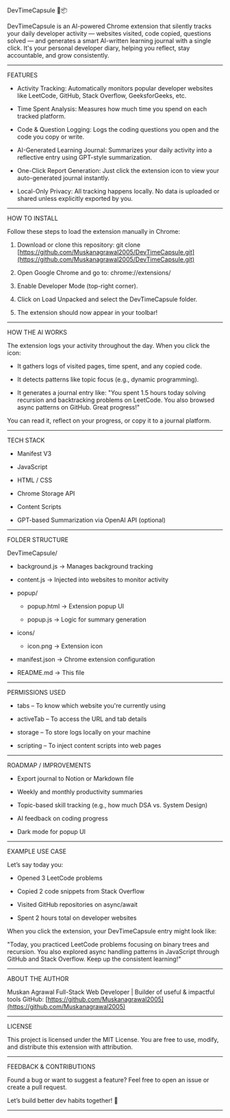 DevTimeCapsule 🧠📦

DevTimeCapsule is an AI-powered Chrome extension that silently tracks your daily developer activity — websites visited, code copied, questions solved — and generates a smart AI-written learning journal with a single click. It's your personal developer diary, helping you reflect, stay accountable, and grow consistently.

* * *

FEATURES

*   Activity Tracking: Automatically monitors popular developer websites like LeetCode, GitHub, Stack Overflow, GeeksforGeeks, etc.

*   Time Spent Analysis: Measures how much time you spend on each tracked platform.

*   Code & Question Logging: Logs the coding questions you open and the code you copy or write.

*   AI-Generated Learning Journal: Summarizes your daily activity into a reflective entry using GPT-style summarization.

*   One-Click Report Generation: Just click the extension icon to view your auto-generated journal instantly.

*   Local-Only Privacy: All tracking happens locally. No data is uploaded or shared unless explicitly exported by you.


* * *

HOW TO INSTALL

Follow these steps to load the extension manually in Chrome:

1.  Download or clone this repository:
    git clone [https://github.com/Muskanagrawal2005/DevTimeCapsule.git](https://github.com/Muskanagrawal2005/DevTimeCapsule.git)

2.  Open Google Chrome and go to:
    chrome://extensions/

3.  Enable Developer Mode (top-right corner).

4.  Click on Load Unpacked and select the DevTimeCapsule folder.

5.  The extension should now appear in your toolbar!


* * *

HOW THE AI WORKS

The extension logs your activity throughout the day. When you click the icon:

*   It gathers logs of visited pages, time spent, and any copied code.

*   It detects patterns like topic focus (e.g., dynamic programming).

*   It generates a journal entry like:
    "You spent 1.5 hours today solving recursion and backtracking problems on LeetCode. You also browsed async patterns on GitHub. Great progress!"


You can read it, reflect on your progress, or copy it to a journal platform.

* * *

TECH STACK

*   Manifest V3

*   JavaScript

*   HTML / CSS

*   Chrome Storage API

*   Content Scripts

*   GPT-based Summarization via OpenAI API (optional)


* * *

FOLDER STRUCTURE

DevTimeCapsule/

*   background.js → Manages background tracking

*   content.js → Injected into websites to monitor activity

*   popup/

    *   popup.html → Extension popup UI

    *   popup.js → Logic for summary generation

*   icons/

    *   icon.png → Extension icon

*   manifest.json → Chrome extension configuration

*   README.md → This file


* * *

PERMISSIONS USED

*   tabs – To know which website you're currently using

*   activeTab – To access the URL and tab details

*   storage – To store logs locally on your machine

*   scripting – To inject content scripts into web pages


* * *

ROADMAP / IMPROVEMENTS

*   Export journal to Notion or Markdown file

*   Weekly and monthly productivity summaries

*   Topic-based skill tracking (e.g., how much DSA vs. System Design)

*   AI feedback on coding progress

*   Dark mode for popup UI


* * *

EXAMPLE USE CASE

Let’s say today you:

*   Opened 3 LeetCode problems

*   Copied 2 code snippets from Stack Overflow

*   Visited GitHub repositories on async/await

*   Spent 2 hours total on developer websites


When you click the extension, your DevTimeCapsule entry might look like:

"Today, you practiced LeetCode problems focusing on binary trees and recursion. You also explored async handling patterns in JavaScript through GitHub and Stack Overflow. Keep up the consistent learning!"

* * *

ABOUT THE AUTHOR

Muskan Agrawal
Full-Stack Web Developer | Builder of useful & impactful tools
GitHub: [https://github.com/Muskanagrawal2005](https://github.com/Muskanagrawal2005)

* * *

LICENSE

This project is licensed under the MIT License.
You are free to use, modify, and distribute this extension with attribution.

* * *


FEEDBACK & CONTRIBUTIONS

Found a bug or want to suggest a feature?
Feel free to open an issue or create a pull request.

Let’s build better dev habits together! 🚀

* * *

